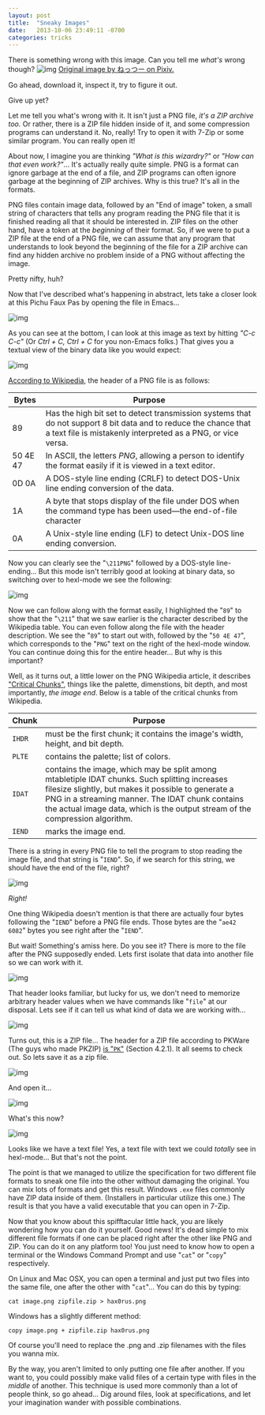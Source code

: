 ```yaml
---
layout: post
title:  "Sneaky Images"
date:   2013-10-06 23:49:11 -0700
categories: tricks
---
```


There is something wrong with this image. Can you tell me *what's*
wrong though?
![img](//ext.archenoth.com/PIMG/PichuFauxPass.png)
<span class="small">[Original image by ねっつー on Pixiv.](https://www.pixiv.net/member_illust.php?mode=medium&illust_id=38861935)</span>

Go ahead, download it, inspect it, try to figure it out.
<!-- more -->

Give up yet?

Let me tell you what's wrong with it. It isn't just a PNG file, *it's a ZIP archive too.* Or rather, there is a ZIP file hidden inside of it, and some compression programs can understand it. No, really! Try to open it with 7-Zip or some similar program. You can really open it!

About now, I imagine you are thinking *"What is this wizardry?"* or *"How can that even work?"*... It's actually really quite simple. PNG is a format can ignore garbage at the end of a file, and ZIP programs can often ignore garbage at the beginning of ZIP archives. Why is this true? It's all in the formats.

PNG files contain image data, followed by an "End of image" token, a small string of characters that tells any program reading the PNG file that it is finished reading all that it should be interested in. ZIP files on the other hand, have a token at the *beginning* of their format. So, if we were to put a ZIP file at the end of a PNG file, we can assume that any program that understands to look beyond the beginning of the file for a ZIP archive can find any hidden archive no problem inside of a PNG without affecting the image.

Pretty nifty, huh?

Now that I've described what's happening in abstract, lets take a closer look at this Pichu Faux Pas by opening the file in Emacs...

![img](//ext.archenoth.com/PIMG/Pichumacs1.png)

As you can see at the bottom, I can look at this image as text by hitting *"C-c C-c"* (Or *Ctrl + C, Ctrl + C* for you non-Emacs folks.)
That gives you a textual view of the binary data like you would expect:

![img](//ext.archenoth.com/PIMG/Pichumacs2.png)

[According to Wikipedia](http://en.wikipedia.org/wiki/Portable_Network_Graphics#File_header), the header of a PNG file is as follows:

| Bytes    | Purpose                                                                                                                                                                         |
|----------|---------------------------------------------------------------------------------------------------------------------------------------------------------------------------------|
| 89       | Has the high bit set to detect transmission systems that do not support 8 bit data and to reduce the chance that a text file is mistakenly interpreted as a PNG, or vice versa. |
| 50 4E 47 | In ASCII, the letters *PNG*, allowing a person to identify the format easily if it is viewed in a text editor.                                                                  |
| 0D 0A    | A DOS-style line ending (CRLF) to detect DOS-Unix line ending conversion of the data.                                                                                           |
| 1A       | A byte that stops display of the file under DOS when the command type has been used—the end-of-file character                                                                   |
| 0A       | A Unix-style line ending (LF) to detect Unix-DOS line ending conversion.                                                                                                        |


Now you can clearly see the "`\211PNG`" followed by a DOS-style line-ending... But this mode isn't terribly good at looking at binary data, so switching over to hexl-mode we see the following:

![img](//ext.archenoth.com/PIMG/Pichumacs3.png)

Now we can follow along with the format easily, I highlighted the "`89`" to show that the "`\211`" that we saw earlier is the character described by the Wikipedia table. You can even follow along the file with the header description. We see the "`89`" to start out with, followed by the "`50 4E 47`", which corresponds to the "`PNG`" text on the right of the hexl-mode window. You can continue doing this for the entire header... But why is this important?

Well, as it turns out, a little lower on the PNG Wikipedia article, it describes ["Critical Chunks"](http://en.wikipedia.org/wiki/Portable_Network_Graphics#Critical_chunks), things like the palette, dimenstions, bit depth, and most importantly, *the image end*. Below is a table of the critical chunks from Wikipedia.

| Chunk  | Purpose                                                                                                                                                                                                                                                                                  |
|--------|------------------------------------------------------------------------------------------------------------------------------------------------------------------------------------------------------------------------------------------------------------------------------------------|
| `IHDR` | must be the first chunk; it contains the image's width, height, and bit depth.                                                                                                                                                                                                           |
| `PLTE` | contains the palette; list of colors.                                                                                                                                                                                                                                                    |
| `IDAT` | contains the image, which may be split among mtabletiple IDAT chunks. Such splitting increases filesize slightly, but makes it possible to generate a PNG in a streaming manner. The IDAT chunk contains the actual image data, which is the output stream of the compression algorithm. |
| `IEND` | marks the image end.                                                                                                                                                                                                                                                                     |


There is a string in every PNG file to tell the program to stop reading the image file, and that string is "`IEND`". So, if we search for this string, we should have the end of the file, right?

![img](//ext.archenoth.com/PIMG/Pichumacs4.png)

*Right!*

One thing Wikipedia doesn't mention is that there are actually four bytes following the "`IEND`" before a PNG file ends. Those bytes are the "`ae42 6082`" bytes you see right after the "`IEND`".

But wait! Something's amiss here. Do you see it? There is more to the file after the PNG supposedly ended. Lets first isolate that data into another file so we can work with it.

![img](//ext.archenoth.com/PIMG/Pichumacs5.png)

That header looks familiar, but lucky for us, we don't need to memorize arbitrary header values when we have commands like "`file`" at our disposal. Lets see if it can tell us what kind of data we are working with...

![img](//ext.archenoth.com/PIMG/Pichumacs6.png)

Turns out, this is a ZIP file... The header for a ZIP file according to PKWare (The guys who made PKZIP) [is "`PK`"](http://www.pkware.com/documents/casestudies/APPNOTE.TXT) (Section 4.2.1). It all seems to check out. So lets save it as a zip file.

![img](//ext.archenoth.com/PIMG/Pichumacs7.png)

And open it...

![img](//ext.archenoth.com/PIMG/Pichumacs8.png)

What's this now?

![img](//ext.archenoth.com/PIMG/Pichumacs9.png)

Looks like we have a text file! Yes, a text file with text we could *totally* see in hexl-mode... But that's not the point.

The point is that we managed to utilize the specification for two different file formats to sneak one file into the other without damaging the original. You can mix lots of formats and get this result. Windows `.exe` files commonly have ZIP data inside of them. (Installers in particular utilize this one.) The result is that you have a valid executable that you can open in 7-Zip.

Now that you know about this spifftacular little hack, you are likely wondering how you can do it yourself. Good news! It's dead simple to mix different file formats if one can be placed right after the other like PNG and ZIP. You can do it on any platform too! You just need to know how to open a terminal or the Windows Command Prompt and use "`cat`" or "`copy`" respectively.

On Linux and Mac OSX, you can open a terminal and just put two files into the same file, one after the other with "`cat`"... You can do this by typing:

``` shell
cat image.png zipfile.zip > hax0rus.png
```

Windows has a slightly different method:

``` batch
copy image.png + zipfile.zip hax0rus.png
```

Of course you'll need to replace the .png and .zip filenames with the files you wanna mix.

By the way, you aren't limited to only putting one file after another. If you want to, you could possibly make valid files of a certain type with files in the *middle* of another. This technique is used more commonly than a lot of people think, so go ahead... Dig around files, look at specifications, and let your imagination wander with possible combinations.
